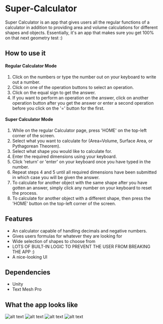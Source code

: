 # Super-Calculator
Super Calculator is an app that gives users all the regular functions of a  calculator in addition to providing area and volume calculations 
for different shapes and objects. Essentially, it's an app that makes sure you get 100% on that next geometry test :)

## How to use it
#### Regular Calculator Mode
1. Click on the numbers or type the number out on your keyboard to write out a number.
2. Click on one of the operation buttons to select an operation. 
3. Click on the equal sign to get the answer. 
4. If you want to perform an operation on the answer, click on another operation button after you get the answer or enter a second operation before you click on the '=' button for the first. 

#### Super Calculator Mode
1. While on the regular Calculator page, press 'HOME' on the top-left corner of the screen. 
2. Select what you want to calculate for (Area=Volume, Surface Area, or Pythagorean Theorem).
3. Select what shape you would like to calculate for.
4. Enter the required dimensions using your keyboard.
5. Click 'return' or 'enter' on your keyboard once you have typed in the number. 
6. Repeat steps 4 and 5 until all required dimensions have been submitted in which case you will be given the answer. 
7. To calculate for another object with the same shape after you have gotten an answer, simply click any number on your keyboard to reset the process.
8. To calculate for another object with a different shape, then press the 'HOME' button on the top-left corner of the screen. 

## Features
- An calculator capable of handling decimals and negative numbers.
- Gives users formulas for whatever they are looking for
- Wide selection of shapes to choose from
- LOTS OF BUILT-IN LOGIC TO PREVENT THE USER FROM BREAKING THE APP :)
- A nice-looking UI

## Dependencies
- Unity
- Text Mesh Pro

## What the app looks like

![alt text](https://github.com/HOPE028/Super-Calculator/blob/main/Screen%20Shots/Screen%20Shot%202022-06-26%20at%206.12.53%20PM.png)
![alt text](https://github.com/HOPE028/Super-Calculator/blob/main/Screen%20Shots/Screen%20Shot%202022-06-26%20at%206.11.46%20PM.png)
![alt text](https://github.com/HOPE028/Super-Calculator/blob/main/Screen%20Shots/Screen%20Shot%202022-06-26%20at%206.11.53%20PM.png)
![alt text](https://github.com/HOPE028/Super-Calculator/blob/main/Screen%20Shots/Screen%20Shot%202022-06-26%20at%206.12.12%20PM.png)



